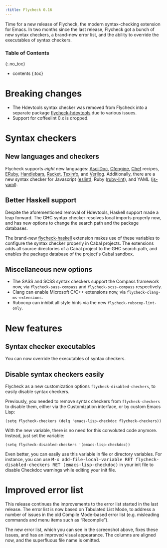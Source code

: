 ```yaml
---
:title: Flycheck 0.16
---
```


Time for a new release of Flycheck, the modern syntax-checking extension for
Emacs.  In two months since the last release, Flycheck got a bunch of new syntax
checkers, a brand-new error list, and the ability to override the executables of
syntax checkers.

### Table of Contents
{:.no_toc}

- contents
{:toc}

Breaking changes
================

- The Hdevtools syntax checker was removed from Flycheck into a separate package
  [flycheck-hdevtools][] due to various issues.
- Support for coffeelint 0.x is dropped.

[flycheck-hdevtools]: https://github.com/flycheck/flycheck-hdevtools

Syntax checkers
===============

New languages and checkers
--------------------------

Flycheck supports *eight* new languages: [AsciiDoc][], [Cfengine][], [Chef][]
recipes, [ERuby][], [Handlebars][], [Racket][], [Texinfo][], and [Verilog].
Additionally, there are a new syntax checker for Javascript ([eslint][]), Ruby
([ruby-lint][]), and YAML ([js-yaml][]).

[AsciiDoc]: http://asciidoc.org/
[Cfengine]: http://cfengine.com/
[Chef]: https://www.getchef.com/
[ERuby]: http://www.kuwata-lab.com/erubis/
[Handlebars]: http://handlebarsjs.com/
[Racket]: http://racket-lang.org/
[Texinfo]: https://www.gnu.org/software/texinfo
[Verilog]: https://en.wikipedia.org/wiki/Verilog
[eslint]: https://github.com/eslint/eslint
[ruby-lint]: https://github.com/YorickPeterse/ruby-lint
[js-yaml]: https://github.com/nodeca/js-yaml

Better Haskell support
----------------------

Despite the aforementioned removal of Hdevtools, Haskell support made a leap
forward.  The GHC syntax checker resolves local imports properly now, and has
new options to change the search path and the package databases.

The brand-new [flycheck-haskell][] extension makes use of these variables to
configure the syntax checker properly in Cabal projects.  The extensions adds
all source directories of a Cabal project to the GHC search path, and enables
the package database of the project's Cabal sandbox.

[flycheck-haskell]: https://github.com/flycheck/flycheck-haskell

Miscellaneous new options
-------------------------

- The SASS and SCSS syntax checkers support the Compass framework now, via
  `flycheck-sass-compass` and `flycheck-scss-compass` respectively.
- Clang can enable Microsoft C/C++ extensions now, via
  `flycheck-clang-ms-extensions`.
- Rubocop can inhibit all style hints via the new `flycheck-rubocop-lint-only`.

New features
============

Syntax checker executables
--------------------------

You can now override the executables of syntax checkers.

Disable syntax checkers easily
------------------------------

Flycheck as a new customization options `flycheck-disabled-checkers`, to
easily disable syntax checkers.

Previously, you needed to remove syntax checkers from `flycheck-checkers` to
disable them, either via the Customization interface, or by custom Emacs Lisp:

    (setq flycheck-checkers (delq 'emacs-lisp-checkdoc flycheck-checkers))

With the new variable, there is no need for this convoluted code anymore.
Instead, just set the variable:

    (setq flycheck-disabled-checkers '(emacs-lisp-checkdoc))

Even better, you can easily use this variable in file or directory variables.
For instance, you can use <kbd>M-x add-file-local-variable RET
flycheck-disabled-checkers RET (emacs-lisp-checkdoc)</kbd> in your init file to
disable Checkdoc warnings while editing your init file.

Improved error list
===================

This release continues the improvements to the error list started in the last
release.  The error list is now based on Tabulated List Mode, to address a
number of issues in the old Compile Mode-based error list (e.g. misleading
commands and menu items such as “Recompile”).

The new error list, which you can see in the screenshot above, fixes these
issues, and has an improved visual appearance.  The columns are aligned now, and
the superfluous file name is omitted.
